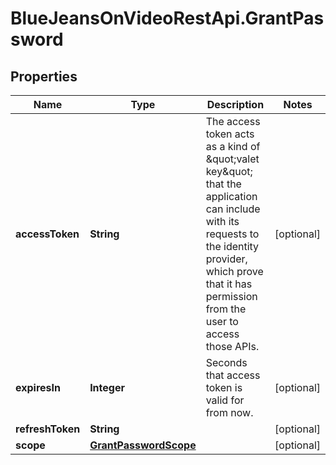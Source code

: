 # BlueJeansOnVideoRestApi.GrantPassword

## Properties
Name | Type | Description | Notes
------------ | ------------- | ------------- | -------------
**accessToken** | **String** | The access token acts as a kind of \&quot;valet key\&quot; that the application can include with its requests to the identity provider, which prove that it has permission from the user to access those APIs. | [optional] 
**expiresIn** | **Integer** | Seconds that access token is valid for from now. | [optional] 
**refreshToken** | **String** |  | [optional] 
**scope** | [**GrantPasswordScope**](GrantPasswordScope.md) |  | [optional] 


